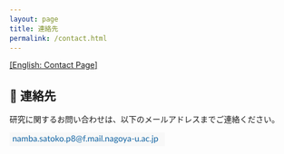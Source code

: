 ```yaml
---
layout: page
title: 連絡先
permalink: /contact.html
---
```


<a href="/en/contact.html">[English: Contact Page]</a>

<h2 style="font-weight: bold;">📧 連絡先</h2>
<p>研究に関するお問い合わせは、以下のメールアドレスまでご連絡ください。</p>
<img src="/assets/email.png" alt="email" style="height: 24px;">
